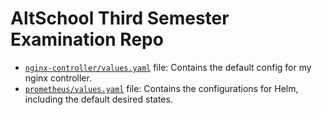 # AltSchool Third Semester Examination Repo

- [`nginx-controller/values.yaml`](https://github.com/PaulBoye-py/third-sem-exam/tree/main/nginx-controller/values.yaml) file: Contains the default config for my nginx controller.
- [`prometheus/values.yaml`](https://github.com/PaulBoye-py/third-sem-exam/tree/main/prometheus/values.yaml) file: Contains the configurations for Helm, including the default desired states.
